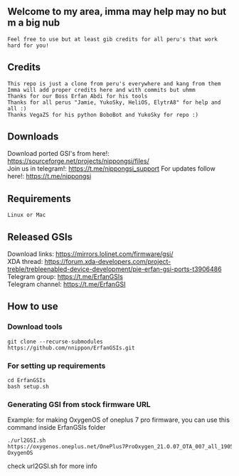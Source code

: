 ## Welcome to my area, imma may help may no but m a big nub
    Feel free to use but at least gib credits for all peru's that work hard for you!

## Credits
    This repo is just a clone from peru's everywhere and kang from them
    Imma will add proper credits here and with commits but uhmm
    Thanks for our Boss Erfan Abdi for his tools
    Thanks for all perus "Jamie, YukoSky, HeliOS, ElytrA8" for help and all :)
    Thanks VegaZS for his python BoboBot and YukoSky for repo :)

## Downloads
Download ported GSI's from here!: https://sourceforge.net/projects/nippongsi/files/  
Join us in telegram!: https://t.me/nippongsi_support 
For updates follow here!: https://t.me/nippongsi

## Requirements
    Linux or Mac

## Released GSIs
Download links: https://mirrors.lolinet.com/firmware/gsi/  
XDA thread: https://forum.xda-developers.com/project-treble/trebleenabled-device-development/pie-erfan-gsi-ports-t3906486  
Telegram group: https://t.me/ErfanGSIs  
Telegram channel: https://t.me/ErfanGSI  

## How to use

### Download tools
```
git clone --recurse-submodules https://github.com/nnippon/ErfanGSIs.git
```

### For setting up requirements
    cd ErfanGSIs
    bash setup.sh

### Generating GSI from stock firmware URL
Example: for making OxygenOS of oneplus 7 pro firmware, you can use this command inside ErfanGSIs folder
```
./url2GSI.sh https://oxygenos.oneplus.net/OnePlus7ProOxygen_21.O.07_OTA_007_all_1905120542_fc480574576b4843.zip OxygenOS
```
check url2GSI.sh for more info
